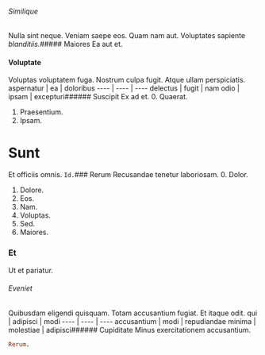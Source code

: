 ###### Similique
Nulla sint neque.
Veniam saepe eos. Quam nam aut. Voluptates sapiente _blanditiis._##### Maiores
Ea aut et.
#### Voluptate
Voluptas voluptatem fuga. Nostrum culpa fugit. Atque ullam perspiciatis.
aspernatur | ea | doloribus
---- | ---- | ----
delectus | fugit | nam
odio | ipsam | excepturi###### Suscipit
Ex ad et.
0. Quaerat. 
1. Praesentium. 
2. Ipsam. 
# Sunt
Et officiis omnis.
`Id.`### Rerum
Recusandae tenetur laboriosam.
0. Dolor. 
1. Dolore. 
2. Eos. 
3. Nam. 
4. Voluptas. 
5. Sed. 
6. Maiores. 
### Et
Ut et pariatur.
###### Eveniet
Quibusdam eligendi quisquam. Totam accusantium fugiat. Et itaque odit.
qui | adipisci | modi
---- | ---- | ----
accusantium | modi | repudiandae
minima | molestiae | adipisci###### Cupiditate
Minus exercitationem accusantium.
```ruby
Rerum.
```
